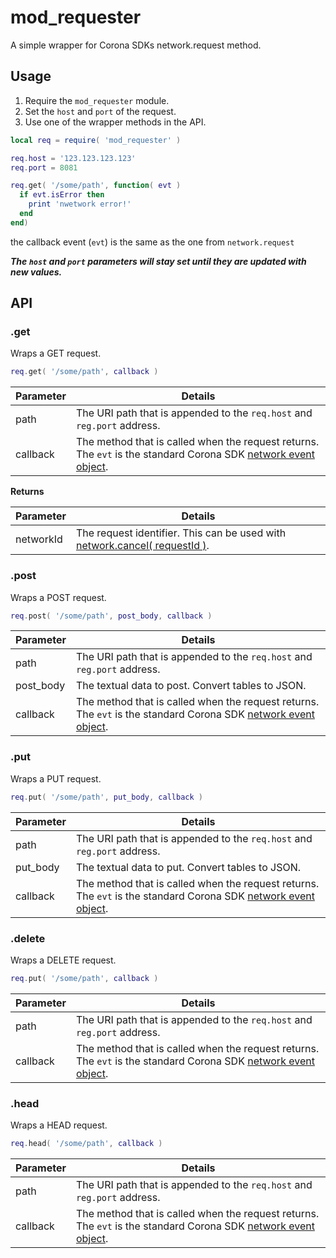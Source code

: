 # mod_requester

A simple wrapper for Corona SDKs network.request method.

## Usage

 1. Require the `mod_requester` module.
 1. Set the `host` and `port` of the request.
 1. Use one of the wrapper methods in the API.

```lua
local req = require( 'mod_requester' )

req.host = '123.123.123.123'
req.port = 8081

req.get( '/some/path', function( evt )
  if evt.isError then
    print 'nwetwork error!'
  end
end)
```

the callback event (`evt`) is the same as the one from `network.request`

___The `host` and `port` parameters will stay set until they are updated with new values.___

## API

### .get

Wraps a GET request.

```lua
req.get( '/some/path', callback )
```

Parameter|Details
---------|-------
path|The URI path that is appended to the `req.host` and `reg.port` address.
callback|The method that is called when the request returns. The `evt` is the standard Corona SDK [network event object](https://docs.coronalabs.com/api/event/networkRequest/index.html).

__Returns__

Parameter|Details
---------|-------
networkId|The request identifier. This can be used with [network.cancel( requestId )](https://docs.coronalabs.com/api/library/network/cancel.html).

### .post

Wraps a POST request.

```lua
req.post( '/some/path', post_body, callback )
```

Parameter|Details
---------|-------
path|The URI path that is appended to the `req.host` and `reg.port` address.
post_body|The textual data to post. Convert tables to JSON.
callback|The method that is called when the request returns. The `evt` is the standard Corona SDK [network event object](https://docs.coronalabs.com/api/event/networkRequest/index.html).

### .put

Wraps a PUT request.

```lua
req.put( '/some/path', put_body, callback )
```

Parameter|Details
---------|-------
path|The URI path that is appended to the `req.host` and `reg.port` address.
put_body|The textual data to put. Convert tables to JSON.
callback|The method that is called when the request returns. The `evt` is the standard Corona SDK [network event object](https://docs.coronalabs.com/api/event/networkRequest/index.html).

### .delete

Wraps a DELETE request.

```lua
req.put( '/some/path', callback )
```

Parameter|Details
---------|-------
path|The URI path that is appended to the `req.host` and `reg.port` address.
callback|The method that is called when the request returns. The `evt` is the standard Corona SDK [network event object](https://docs.coronalabs.com/api/event/networkRequest/index.html).

### .head

Wraps a HEAD request.

```lua
req.head( '/some/path', callback )
```

Parameter|Details
---------|-------
path|The URI path that is appended to the `req.host` and `reg.port` address.
callback|The method that is called when the request returns. The `evt` is the standard Corona SDK [network event object](https://docs.coronalabs.com/api/event/networkRequest/index.html).

